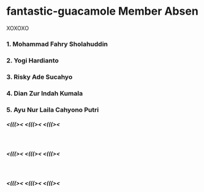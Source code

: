 # fantastic-guacamole Member Absen
XOXOXO

<h3>1. Mohammad Fahry Sholahuddin</h3>
<h3>2. Yogi Hardianto</h3>
<h3>3. Risky Ade Sucahyo</h3>
<h3>4. Dian Zur Indah Kumala</h3>
<h3>5. Ayu Nur Laila Cahyono Putri</h3>


<h5> <(((><     <(((><        <(((><</h5>
  <br>
  <h5> <(((><            <(((><      <(((><</h5></br>
    <h5> <(((><     <(((><        <(((><</h5>
